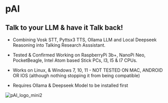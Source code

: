 # pAI

## Talk to your LLM & have it Talk back!
* Combining Vosk STT, Pyttsx3 TTS, Ollama LLM and Local Deepseek Reasoning into Talking Research Asssistant.
* Tested & Confirmed Working on RaspberryPi 3b+, NanoPi Neo, PocketBeagle, Intel Atom based Stick PCs, I3, I5 & I7 CPUs.
* Works on Linux, & Windows 7, 10, 11 - NOT TESTED ON MAC, ANDROID OR IOS (although nothing stopping it from being compatible)
  
* Requires Ollama & Deepseek Model to be installed first
  
![pAI_logo_mini2](https://github.com/user-attachments/assets/66524c8e-29a6-4a33-818a-0268790dc45f)
